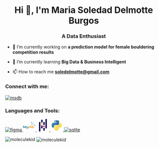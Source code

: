 <h1 align="center">Hi 👋, I'm Maria Soledad Delmotte Burgos</h1>
<h3 align="center">A Data Enthusiast</h3>

- 🔭 I’m currently working on **a prediction model for female bouldering competition results**

- 🌱 I’m currently learning **Big Data & Business Intelligent**

- 📫 How to reach me **soledelmotte@gmail.com**

<h3 align="left">Connect with me:</h3>
<p align="left">
<a href="https://linkedin.com/in/msdb" target="blank"><img align="center" src="https://raw.githubusercontent.com/rahuldkjain/github-profile-readme-generator/master/src/images/icons/Social/linked-in-alt.svg" alt="msdb" height="30" width="40" /></a>
</p>

<h3 align="left">Languages and Tools:</h3>
<p align="left"> <a href="https://www.figma.com/" target="_blank" rel="noreferrer"> <img src="https://www.vectorlogo.zone/logos/figma/figma-icon.svg" alt="figma" width="40" height="40"/> </a> <a href="https://www.mysql.com/" target="_blank" rel="noreferrer"> <img src="https://raw.githubusercontent.com/devicons/devicon/master/icons/mysql/mysql-original-wordmark.svg" alt="mysql" width="40" height="40"/> </a> <a href="https://pandas.pydata.org/" target="_blank" rel="noreferrer"> <img src="https://raw.githubusercontent.com/devicons/devicon/2ae2a900d2f041da66e950e4d48052658d850630/icons/pandas/pandas-original.svg" alt="pandas" width="40" height="40"/> </a> <a href="https://www.python.org" target="_blank" rel="noreferrer"> <img src="https://raw.githubusercontent.com/devicons/devicon/master/icons/python/python-original.svg" alt="python" width="40" height="40"/> </a> <a href="https://www.sqlite.org/" target="_blank" rel="noreferrer"> <img src="https://www.vectorlogo.zone/logos/sqlite/sqlite-icon.svg" alt="sqlite" width="40" height="40"/> </a> </p>

<p><img align="left" src="https://github-readme-stats.vercel.app/api/top-langs?username=moleculekid&show_icons=true&locale=en&layout=compact" alt="moleculekid" /></p>

<p>&nbsp;<img align="center" src="https://github-readme-stats.vercel.app/api?username=moleculekid&show_icons=true&locale=en" alt="moleculekid" /></p>
